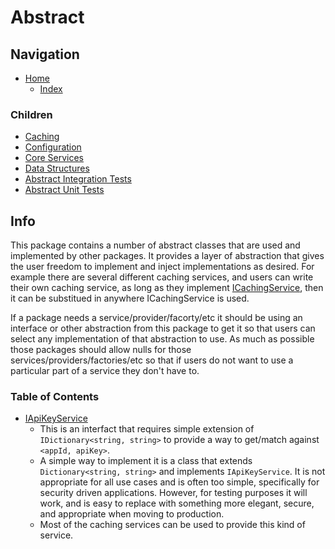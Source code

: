 # Abstract

## Navigation

* [Home](/README.md)
	* [Index](/docs/Index.md)

### Children

* [Caching](/src/Abstract/Caching/README.md)
* [Configuration](/src/Abstract/Configuration/README.md)
* [Core Services](/src/Abstract/CoreServices/README.md)
* [Data Structures](/src/Abstract/DataStructures/README.md)
* [Abstract Integration Tests](/src/AbstractIntegrationTests/README.md)
* [Abstract Unit Tests](/src/AbstractUnitTests/README.md)

## Info

This package contains a number of abstract classes that are used and implemented by other packages. It provides a layer of abstraction that gives the user freedom to implement and inject implementations as desired. For example there are several different caching services, and users can write their own caching service, as long as they implement [ICachingService](/src/Abstract/Caching/ICachingService.cs), then it can be substitued in anywhere ICachingService is used.

If a package needs a service/provider/facorty/etc it should be using an interface or other abstraction from this package to get it so that users can select any implementation of that abstraction to use. As much as possible those packages should allow nulls for those services/providers/factories/etc so that if users do not want to use a particular part of a service they don't have to.

### Table of Contents

* [IApiKeyService](/src/Abstract/IApiKeyService.cs)
	* This is an interfact that requires simple extension of `IDictionary<string, string>` to provide a way to get/match against `<appId, apiKey>`.
	* A simple way to implement it is a class that extends `Dictionary<string, string>` and implements `IApiKeyService`. It is not appropriate for all use cases and is often too simple, specifically for security driven applications. However, for testing purposes it will work, and is easy to replace with something more elegant, secure, and appropriate when moving to production.
	* Most of the caching services can be used to provide this kind of service.